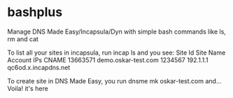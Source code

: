 # bashplus
Manage DNS Made Easy/Incapsula/Dyn with simple bash commands like ls, rm and cat

To list all your sites in incapsula, run incap ls and you see:
Site Id      Site Name             Account    IPs         CNAME
13663571     demo.oskar-test.com   1234567    192.1.1.1   qc6od.x.incapdns.net

To create site in DNS Made Easy, you run dnsme mk oskar-test.com and... Voila! it's here
